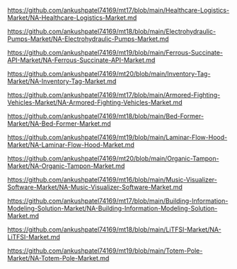 <p><a href="https://github.com/ankushpatel74169/mt17/blob/main/Healthcare-Logistics-Market/NA-Healthcare-Logistics-Market.md">https://github.com/ankushpatel74169/mt17/blob/main/Healthcare-Logistics-Market/NA-Healthcare-Logistics-Market.md</a></p><p><a href="https://github.com/ankushpatel74169/mt18/blob/main/Electrohydraulic-Pumps-Market/NA-Electrohydraulic-Pumps-Market.md">https://github.com/ankushpatel74169/mt18/blob/main/Electrohydraulic-Pumps-Market/NA-Electrohydraulic-Pumps-Market.md</a></p><p><a href="https://github.com/ankushpatel74169/mt19/blob/main/Ferrous-Succinate-API-Market/NA-Ferrous-Succinate-API-Market.md">https://github.com/ankushpatel74169/mt19/blob/main/Ferrous-Succinate-API-Market/NA-Ferrous-Succinate-API-Market.md</a></p><p><a href="https://github.com/ankushpatel74169/mt20/blob/main/Inventory-Tag-Market/NA-Inventory-Tag-Market.md">https://github.com/ankushpatel74169/mt20/blob/main/Inventory-Tag-Market/NA-Inventory-Tag-Market.md</a></p><p><a href="https://github.com/ankushpatel74169/mt17/blob/main/Armored-Fighting-Vehicles-Market/NA-Armored-Fighting-Vehicles-Market.md">https://github.com/ankushpatel74169/mt17/blob/main/Armored-Fighting-Vehicles-Market/NA-Armored-Fighting-Vehicles-Market.md</a></p><p><a href="https://github.com/ankushpatel74169/mt18/blob/main/Bed-Former-Market/NA-Bed-Former-Market.md">https://github.com/ankushpatel74169/mt18/blob/main/Bed-Former-Market/NA-Bed-Former-Market.md</a></p><p><a href="https://github.com/ankushpatel74169/mt19/blob/main/Laminar-Flow-Hood-Market/NA-Laminar-Flow-Hood-Market.md">https://github.com/ankushpatel74169/mt19/blob/main/Laminar-Flow-Hood-Market/NA-Laminar-Flow-Hood-Market.md</a></p><p><a href="https://github.com/ankushpatel74169/mt20/blob/main/Organic-Tampon-Market/NA-Organic-Tampon-Market.md">https://github.com/ankushpatel74169/mt20/blob/main/Organic-Tampon-Market/NA-Organic-Tampon-Market.md</a></p><p><a href="https://github.com/ankushpatel74169/mt16/blob/main/Music-Visualizer-Software-Market/NA-Music-Visualizer-Software-Market.md">https://github.com/ankushpatel74169/mt16/blob/main/Music-Visualizer-Software-Market/NA-Music-Visualizer-Software-Market.md</a></p><p><a href="https://github.com/ankushpatel74169/mt17/blob/main/Building-Information-Modeling-Solution-Market/NA-Building-Information-Modeling-Solution-Market.md">https://github.com/ankushpatel74169/mt17/blob/main/Building-Information-Modeling-Solution-Market/NA-Building-Information-Modeling-Solution-Market.md</a></p><p><a href="https://github.com/ankushpatel74169/mt18/blob/main/LiTFSI-Market/NA-LiTFSI-Market.md">https://github.com/ankushpatel74169/mt18/blob/main/LiTFSI-Market/NA-LiTFSI-Market.md</a></p><p><a href="https://github.com/ankushpatel74169/mt19/blob/main/Totem-Pole-Market/NA-Totem-Pole-Market.md">https://github.com/ankushpatel74169/mt19/blob/main/Totem-Pole-Market/NA-Totem-Pole-Market.md</a></p>
